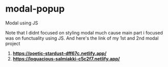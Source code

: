 # modal-popup

Modal using JS

Note that I didnt focused on styling modal much cause main part i focused was on functuality using JS. And here's the link of my 1st and 2nd modal project

1. **https://poetic-stardust-dff67c.netlify.app/**
2. **https://loquacious-salmiakki-c5c2f7.netlify.app/**
